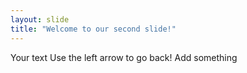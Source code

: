 ```yaml
---
layout: slide
title: "Welcome to our second slide!"
---
```

Your text
Use the left arrow to go back!
Add something 
